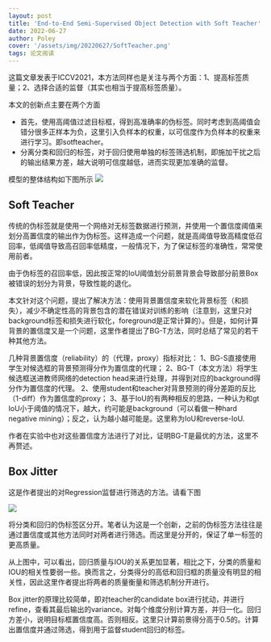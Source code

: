 ```yaml
---
layout: post
title: 'End-to-End Semi-Supervised Object Detection with Soft Teacher'
date: 2022-06-27
author: Poley
cover: '/assets/img/20220627/SoftTeacher.png'
tags: 论文阅读
---
```


这篇文章发表于ICCV2021，本方法同样也是关注与两个方面：1、提高标签质量；2、选择合适的监督（其实也相当于提高标签质量）。

本文的创新点主要在两个方面
+ 首先，使用高阈值过滤目标框，得到高准确率的伪标签。同时考虑到高阈值会错分很多正样本为负，这里引入负样本的权重，以可信度作为负样本的权重来进行学习。即sotfteacher。
+ 分离分类和回归的标签，对于回归使用单独的标签筛选机制，即施加干扰之后的输出结果方差，越大说明可信度越低，进而实现更加准确的监督。

模型的整体结构如下图所示
![](/assets/img/20220627/SoftTeacherF2.png)

## Soft Teacher
传统的伪标签就是使用一个网络对无标签数据进行预测，并使用一个置信度阈值来划分高置信度的输出作为伪标签。这样造成一个问题，就是高阈值导致高精度低召回率，低阈值导致高召回率低精度，一般情况下，为了保证标签的准确性，常常使用前者。

由于伪标签的召回率低，因此按正常的IoU阈值划分前景背景会导致部分前景Box被错误的划分为背景，导致性能的退化。

本文针对这个问题，提出了解决方法：使用背景置信度来软化背景标签（和损失），减少不确定性高的背景包含的潜在错误对训练的影响（注意到，这里只对background标签和损失进行软化，foreground是正常计算的）。但是，如何计算背景的置信度又是一个问题，这里作者提出了BG-T方法，同时总结了常见的若干种其他方法。

几种背景置信度（reliability）的（代理，proxy）指标对比：
1、BG-S直接使用学生对候选框的背景预测得分作为置信度的代理；
2、BG-T（本文方法）将学生候选框送进教师网络的detection head来进行处理，并得到对应的background得分作为置信度的代理。
2、使用student和teacher对背景预测的得分差距的反比（1-diff）作为置信度的proxy；
3、基于IoU的有两种相反的思路，一种认为和gt IoU小于阈值的情况下，越大，约可能是background（可以看做一种hard negative mining）；反之，认为越小越可能是。这里称为IoU和reverse-IoU.

作者在实验中也对这些置信度方法进行了对比，证明BG-T是最优的方法，这里不再赘述。

## Box Jitter

这是作者提出的对Regression监督进行筛选的方法。请看下图

![](/assets/img/20220627/SoftTeacherF3.png)

将分类和回归的伪标签区分开。笔者认为这是一个创新，之前的伪标签方法往往是通过置信度或其他方法同时对两者进行筛选。而这里是分开的，保证了单一标签的更高质量。

从上图中，可以看出，回归质量与IOU的关系更加显著，相比之下，分类的质量和IOU的相关性要弱一些。换而言之，分类得分的高低和回归框的质量没有明显的相关性，因此这里作者提出将两者的质量衡量和筛选机制分开进行。

Box jitter的原理比较简单，即对teacher的candidate box进行扰动，并进行refine，查看其最后输出的variance。对每个维度分别计算方差，并归一化。回归方差小，说明目标框置信度高。否则相反。这里只计算前景得分高于0.5的。计算出置信度并通过筛选，得到用于监督student回归的标签。

